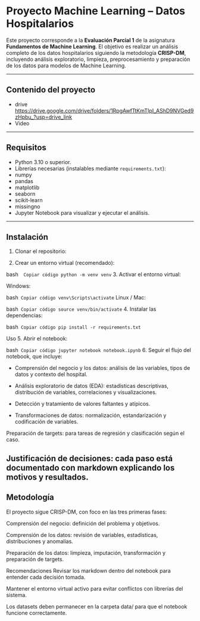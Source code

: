 # Proyecto Machine Learning – Datos Hospitalarios

Este proyecto corresponde a la **Evaluación Parcial 1** de la asignatura **Fundamentos de Machine Learning**. El objetivo es realizar un análisis completo de los datos hospitalarios siguiendo la metodología **CRISP-DM**, incluyendo análisis exploratorio, limpieza, preprocesamiento y preparación de los datos para modelos de Machine Learning.

---

## Contenido del proyecto

- drive https://drive.google.com/drive/folders/1RpgAwfTtKmTIpI_AShD9NVGed9zHpbu_?usp=drive_link
- Video 

---

## Requisitos

- Python 3.10 o superior.
- Librerías necesarias (instalables mediante `requirements.txt`):
- numpy
- pandas
- matplotlib
- seaborn
- scikit-learn
- missingno
- Jupyter Notebook para visualizar y ejecutar el análisis.

---

## Instalación

1. Clonar el repositorio:

2. Crear un entorno virtual (recomendado):

bash``` 
Copiar código
python -m venv venv```
3. Activar el entorno virtual:

Windows:

bash```
Copiar código
venv\Scripts\activate```
Linux / Mac:

bash```
Copiar código
source venv/bin/activate```
4. Instalar las dependencias:

bash```
Copiar código
pip install -r requirements.txt```

Uso
5. Abrir el notebook:

bash```
Copiar código
jupyter notebook notebook.ipynb```
6. Seguir el flujo del notebook, que incluye:

- Comprensión del negocio y los datos: análisis de las variables, tipos de datos y contexto del hospital.

- Análisis exploratorio de datos (EDA): estadísticas descriptivas, distribución de variables, correlaciones y visualizaciones.

- Detección y tratamiento de valores faltantes y atípicos.

- Transformaciones de datos: normalización, estandarización y codificación de variables.

Preparación de targets: para tareas de regresión y clasificación según el caso.

Justificación de decisiones: cada paso está documentado con markdown explicando los motivos y resultados.
---
## Metodología
El proyecto sigue CRISP-DM, con foco en las tres primeras fases:

Comprensión del negocio: definición del problema y objetivos.

Comprensión de los datos: revisión de variables, estadísticas, distribuciones y anomalías.

Preparación de los datos: limpieza, imputación, transformación y preparación de targets.

Recomendaciones
Revisar los markdown dentro del notebook para entender cada decisión tomada.

Mantener el entorno virtual activo para evitar conflictos con librerías del sistema.

Los datasets deben permanecer en la carpeta data/ para que el notebook funcione correctamente.


